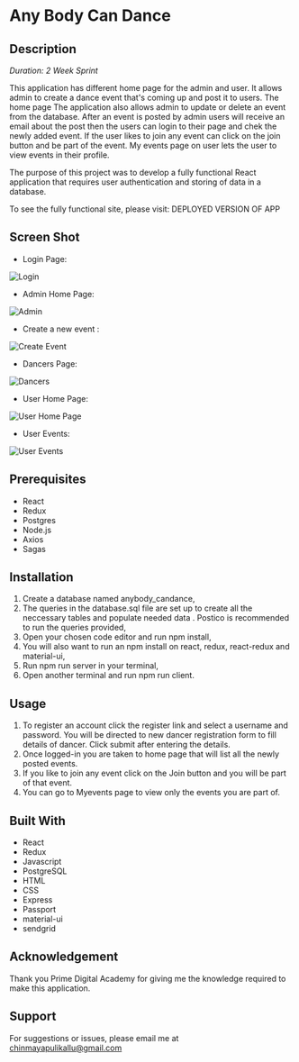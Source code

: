 # Any Body Can Dance

## Description

_Duration: 2 Week Sprint_

This application has  different home page for the admin and user. It allows admin to create a dance event that's coming up and post it to users. The home page  The application also allows admin to update  or delete an event from the database. After an event is posted by admin users will receive an email about the post then the users can login to their page and chek the newly added event. If the user likes to join any event can click on the join button and be part of the event. My events page on user lets the user to view events in their profile.

The purpose of this project was to develop a fully functional React application that requires user authentication and storing of data in a database.

To see the fully functional site, please visit: DEPLOYED VERSION OF APP


## Screen Shot

- Login Page:

![Login](Wire-frames/login_page.png)

- Admin Home Page:

![Admin](images/admin_home.png)

- Create a new event :

![Create Event](images/create_event.png)

- Dancers Page:

![Dancers](images/dancers.png)

- User Home Page:

![User Home Page](images/user_homepage.png)

- User Events:

![User Events](images/my_events.png)


## Prerequisites

- React
- Redux
- Postgres
- Node.js
- Axios
- Sagas

## Installation

1. Create a database named anybody_candance,
2. The queries in the database.sql file are set up to create all the neccessary tables and populate needed data . Postico is recommended to run the queries provided,
3. Open your chosen code editor and run npm install,
4. You will also want to run an npm install on react, redux, react-redux and material-ui,
5. Run npm run server in your terminal,
6. Open another terminal and run npm run client.

## Usage

1. To register an account click the register link and select a username and password. You will be directed to new dancer registration form to fill details of dancer. Click submit after entering the details.
2. Once logged-in you are taken to home page that will list all the newly posted events.
3. If you like to join any event click on the Join button and you will be part of that event.
4. You can go to Myevents page to view only the events you are part of.


## Built With

- React
- Redux
- Javascript
- PostgreSQL
- HTML
- CSS
- Express
- Passport
- material-ui
- sendgrid

## Acknowledgement

Thank you Prime Digital Academy for giving me the knowledge required to make this application.

## Support 

For suggestions or issues, please email me at chinmayapulikallu@gmail.com


